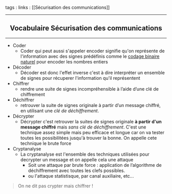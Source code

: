 tags : 
links : [[Sécurisation des communications]]

****

<h2 style="text-align: center;"> Vocabulaire Sécurisation des communications </h2>

****

- Coder
	- Coder qui peut aussi s'appeler encoder signifie qu'on représente de l'information avec des signes prédéfinis comme le [codage binaire naturel](https://info.blaisepascal.fr/nsi-representation-des-nombres-entiers-naturels) pour encoder les nombres entiers
- Décoder
	- Décoder est donc l'effet inverse c'est à dire interpréter un ensemble de signes pour récuperer l'information qu'il représentent
- Chiffrer
	- rendre une suite de signes incompréhensible à l’aide d’une clé de chiffrement
- Déchiffrer
	- retrouver la suite de signes originale à partir d’un message chiffré, en utilisant une _clé de déchiffrement_.
- Décrypter
	- Décrypter c'est retrouver la suites de signes originale **à partir d'un message chiffré** mais *sans clé de déchiffrement*. C'est une technique assez simple mais peu efficace et longue car on va tester toutes les possibilitées jusqu'à trouver la bonne. On appelle cete technique le brute force
- Cryptanalyse 
	- La cryptanalyse est l'ensemble des techniques utilisées pour decrypter un message et on appelle cela une attaque
		- Soit une attaque par brute force : application de l’algorithme de déchiffrement avec toutes les clefs possibles.
		- ou l'attaque statistisque, par canal auxiliaire, etc...

> On ne dit pas crypter mais chiffrer !